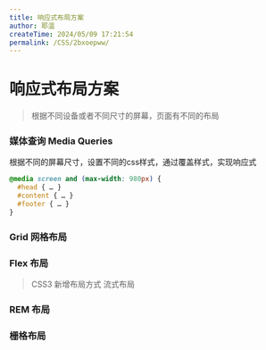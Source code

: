 ```yaml
---
title: 响应式布局方案
author: 耶温
createTime: 2024/05/09 17:21:54
permalink: /CSS/2bxoepww/
---
```

# 响应式布局方案
> 根据不同设备或者不同尺寸的屏幕，页面有不同的布局

### 媒体查询 Media Queries
根据不同的屏幕尺寸，设置不同的css样式，通过覆盖样式，实现响应式

```css
@media screen and (max-width: 980px) {
  #head { … }
  #content { … }
  #footer { … }
}
```

### Grid 网格布局

### Flex 布局
> CSS3 新增布局方式  流式布局

### REM 布局


### 栅格布局



